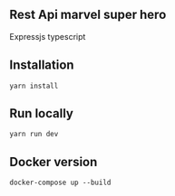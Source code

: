 ## Rest Api marvel super hero
Expressjs typescript 



## Installation

```
yarn install
```

## Run locally

```
yarn run dev
```

## Docker version
```
docker-compose up --build
```